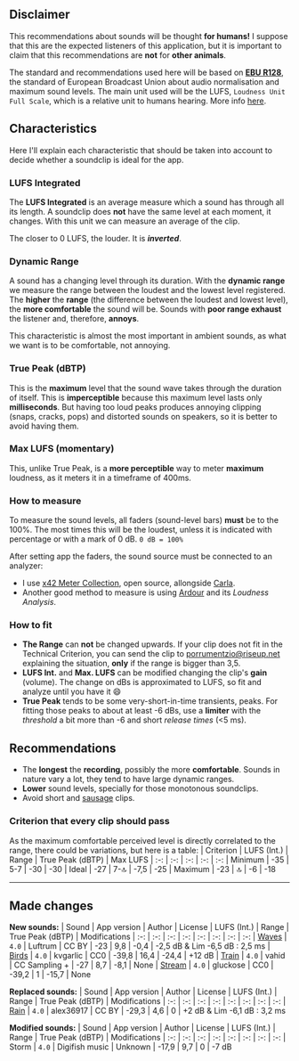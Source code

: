 
## Disclaimer
This recommendations about sounds will be thought **for humans!** I suppose that this are the expected listeners of this application, but it is important to claim that this recommendations are **not** for **other animals**.

The standard and recommendations used here will be based on [**EBU R128**](https://tech.ebu.ch/publications/r128/), the standard of European Broadcast Union about audio normalisation and maximum sound levels.
The main unit used will be the LUFS, `Loudness Unit Full Scale`, which is a relative unit to humans hearing. More info [here](https://en.wikipedia.org/wiki/EBU_R_128#Specification).

## Characteristics
Here I'll explain each characteristic that should be taken into account to decide whether a soundclip is ideal for the app.

### LUFS Integrated
The **LUFS Integrated** is an average measure which a sound has through all its length. A soundclip does **not** have the same level at each moment, it changes. With this unit we can measure an average of the clip.

The closer to 0 LUFS, the louder. It is ***inverted***.

### Dynamic Range
A sound has a changing level through its duration. With the **dynamic range** we measure the range between the loudest and
the lowest level registered.
The **higher** the **range** (the difference between the loudest and lowest level), the **more comfortable** the sound will be. Sounds with **poor range exhaust** the listener and, therefore, **annoys**.

This characteristic is almost the most important in ambient sounds, as what we want is to be comfortable, not annoying.

### True Peak (dBTP)
This is the **maximum** level that the sound wave takes through the duration of itself. This is **imperceptible** because this maximum level lasts only **milliseconds**. But having too loud peaks produces annoying clipping (snaps, cracks, pops) and distorted sounds on speakers, so it is better to avoid having them.

### Max LUFS (momentary)
This, unlike True Peak, is a **more perceptible** way to meter **maximum** loudness, as it meters it in a timeframe of 400ms. 

### How to measure
To measure the sound levels, all faders (sound-level bars) **must** be to the 100%. The most times this will be the loudest, unless it is indicated with percentage or with a mark of 0 dB.
`0 dB = 100%`

After setting app the faders, the sound source must be connected to an analyzer:
* I use [x42 Meter Collection](http://x42-plugins.com/x42/x42-meters#EBUr128), open source, allongside [Carla](https://kx.studio/Applications:Carla).
* Another good method to measure is using [Ardour](https://ardour.org) and its _Loudness Analysis_.

### How to fit
* **The Range** can **not** be changed upwards. If your clip does not fit in the Technical Criterion, you can send the clip to [porrumentzio@riseup.net](mailto:porrumentzio@riseup.net) explaining the situation, **only** if the range is bigger than 3,5.
* **LUFS Int.** and **Max. LUFS** can be modified changing the clip's **gain** (volume). The change on dBs is approximated to LUFS, so fit and analyze until you have it 😄
* **True Peak** tends to be some very-short-in-time transients, peaks. For fitting those peaks to about at least -6 dBs, use a **limiter** with the _threshold_ a bit more than -6 and short _release times_ (<5 ms).


## Recommendations

* The **longest** the **recording**, possibly the more **comfortable**. Sounds in nature vary a lot, they tend to have large dynamic ranges.
* **Lower** sound levels, specially for those monotonous soundclips.
* Avoid short and [sausage](https://cnet3.cbsistatic.com/img/_EPvPKH6Fg7edW0NeuHUuJ6X0lQ=/2011/07/06/2f50c706-fdc2-11e2-8c7c-d4ae52e62bcc/Arcade_Fire_Ready_to_Start.jpg) clips.

### Criterion that every clip should pass
As the maximum comfortable perceived level is directly correlated to the range, there could be variations, but here is a table:
| Criterion | LUFS (Int.) | Range | True Peak (dBTP) | Max LUFS
| :-:       | :-:         |  :-:  | :-:              | :-:
| Minimum   | -35         | 5-7   | -30              | -30
| Ideal     | -27         | 7-🔝  | -7,5             | -25
| Maximum   | -23         | 🔝    | -6               | -18

_________

## Made changes
**New sounds:**
| Sound                                                         | App version | Author   | License  | LUFS (Int.) | Range | True Peak (dBTP) | Modifications
| :-:                                                           | :-:         | :-:      | :-:      | :-:         | :-:   | :-:              |  :-:
| [Waves](https://freesound.org/people/Luftrum/sounds/48412/)   | `4.0`       | Luftrum  | CC BY    | -23         | 9,8   | -0,4             | -2,5 dB & Lim -6,5 dB : 2,5 ms 
| [Birds](https://freesound.org/people/kvgarlic/sounds/156826/) | `4.0`       | kvgarlic | CC0      | -39,8       | 16,4  | -24,4            | +12 dB
| [Train](https://trains.ambient-mixer.com/rainy-train)         | `4.0`       | vahid    | CC Sampling + | -27    | 8,7   | -8,1             | None
| [Stream](https://freesound.org/people/gluckose/sounds/333987/) | `4.0`      | gluckose | CC0      | -39,2       | 1     | -15,7            | None

**Replaced sounds:**
| Sound                                                         | App version | Author    | License  | LUFS (Int.) | Range | True Peak (dBTP) | Modifications
| :-:                                                           | :-:         | :-:       | :-:      | :-:         | :-:   | :-:              |  :-:
| [Rain](https://freesound.org/people/alex36917/sounds/524605/) | `4.0`       | alex36917 | CC BY    | -29,3       | 4,6   | 0                | +2 dB & Lim -6,1 dB : 3,2 ms

**Modified sounds:**
| Sound   | App version | Author         | License  | LUFS (Int.) | Range | True Peak (dBTP) | Modifications
| :-:     | :-:         | :-:            | :-:      | :-:         | :-:   | :-:              |  :-:
| Storm   | `4.0`       | Digifish music | Unknown  | -17,9       | 9,7   | 0                | -7 dB
